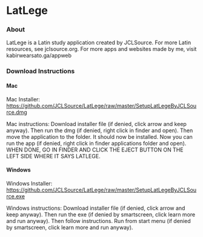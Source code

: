 # LatLege

### About
LatLege is a Latin study application created by JCLSource. For more Latin resources, see jclsource.org. For more apps and websites made by me, visit kabirwearsato.ga/appweb

### Download Instructions
#### Mac
Mac Installer: https://github.com/JCLSource/LatLege/raw/master/SetupLatLegeByJCLSource.dmg

Mac instructions: Download installer file (if denied, click arrow and keep anyway). Then run the dmg (if denied, right click in finder and open). Then move the application to the folder. It should now be installed. Now you can run the app (if denied, right click in finder applications folder and open). WHEN DONE, GO IN FINDER AND CLICK THE EJECT BUTTON ON THE LEFT SIDE WHERE IT SAYS LATLEGE.

#### Windows
Windows Installer: https://github.com/JCLSource/LatLege/raw/master/SetupLatLegeByJCLSource.exe

Windows instructions:  Download installer file (if denied, click arrow and keep anyway). Then run the exe (if denied by smartscreen, click learn more and run anyway). Then follow instructions. Run from start menu (if denied by smartscreen, click learn more and run anyway).
